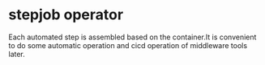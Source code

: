 # stepjob operator
Each automated step is assembled based on the container.It is convenient to do some automatic operation and cicd operation of middleware tools later.
